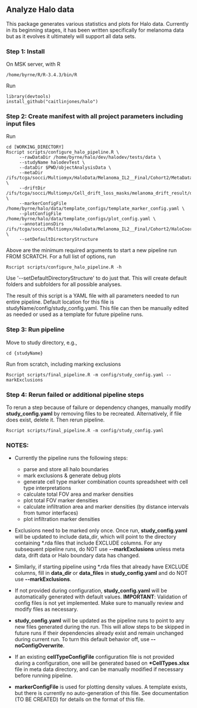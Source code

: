 ## Analyze Halo data
This package generates various statistics and plots for Halo data. Currently in its 
beginning stages, it has been written specifically for melanoma data but as it evolves
it ultimately will support all data sets.

### Step 1: Install
On MSK server, with R 
```{r eval=FALSE}
/home/byrne/R/R-3.4.3/bin/R
```
Run
```{r eval=FALSE}
library(devtools)
install_github("caitlinjones/halo")
```
### Step 2: Create manifest with all project parameters including input files
Run
```{r eval=FALSE}
cd [WORKING_DIRECTORY]
Rscript scripts/configure_halo_pipeline.R \
     --rawDataDir /home/byrne/halo/dev/halodev/tests/data \
     --studyName halodevTest \
     --dataDir $PWD/objectAnalysisData \
     --metaDir /ifs/tcga/socci/Multiomyx/HaloData/Melanoma_IL2__Final/Cohort2/MetaData \
     --driftDir /ifs/tcga/socci/Multiomyx/Cell_drift_loss_masks/melanoma_drift_result/drift_summary \
     --markerConfigFile /home/byrne/halo/data/template_configs/template_marker_config.yaml \
     --plotConfigFile /home/byrne/halo/data/template_configs/plot_config.yaml \
     --annotationsDirs /ifs/tcga/socci/Multiomyx/HaloData/Melanoma_IL2__Final/Cohort2/HaloCoordinates \
     --setDefaultDirectoryStructure
```

Above are the minimum required arguments to start a new pipeline run FROM SCRATCH. For a full list of options, run
```{r eval=FALSE}
Rscript scripts/configure_halo_pipeline.R -h
```

Use '--setDefaultDirectoryStructure' to do just that. This will create default folders and subfolders for all possible analyses. 

The result of this script is a YAML file with all parameters needed to run entire pipeline. Default location for this file is studyName/config/study_config.yaml. This file can then be manually edited as needed or used as a template for future pipeline runs.

### Step 3: Run pipeline
Move to study directory, e.g., 
```{r eval=FALSE}
cd {studyName}
```

Run from scratch, including marking exclusions
```{r eval=FALSE}
Rscript scripts/final_pipeline.R -m config/study_config.yaml --markExclusions
```

### Step 4: Rerun failed or additional pipeline steps
To rerun a step because of failure or dependency changes, manually modify __study_config.yaml__ by removing files to be recreated. Alternatively, if file does exist, delete it. Then rerun pipeline.
```{r eval=FALSE}
Rscript scripts/final_pipeline.R -m config/study_config.yaml
```

### NOTES: 
* Currently the pipeline runs the following steps:
   - parse and store all halo boundaries
   - mark exclusions & generate debug plots
   - generate cell type marker combination counts spreadsheet with cell type interpretations
   - calculate total FOV area and marker densities
   - plot total FOV marker densities
   - calculate infiltration area and marker densities (by distance intervals from tumor interfaces)
   - plot infiltration marker densities

* Exclusions need to be marked only once. Once run, __study_config.yaml__ will be updated to include data_dir, which will point to the directory containing \*.rda files that include EXCLUDE columns. For any subsequent pipeline runs, do NOT use __--markExclusions__ unless meta data, drift data or Halo boundary data has changed. 

* Similarly, if starting pipeline using \*.rda files that already have EXCLUDE columns, fill in __data_dir__ or __data_files__ in __study_config.yaml__ and do NOT use __--markExclusions__.

* If not provided during configuration, __study_config.yaml__ will be automatically generated with default values. __IMPORTANT__: Validation of config files is not yet implemented. Make sure to manually review and modify files as necessary. 

* __study_config.yaml__ will be updated as the pipeline runs to point to any new files generated during the run. This will allow steps to be skipped in future runs if their dependencies already exist and remain unchanged during current run. To turn this default behavior off, use __--noConfigOverwrite__.
 
* If an existing __cellTypeConfigFile__ configuration file is not provided during a configuration, one will be generated based on __\*CellTypes.xlsx__ file in meta data directory, and can be manually modified if necessary before running pipeline.

* __markerConfigFile__ is used for plotting density values. A template exists, but there is currently no auto-generation of this file. See documentation (TO BE CREATED) for details on the format of this file.
